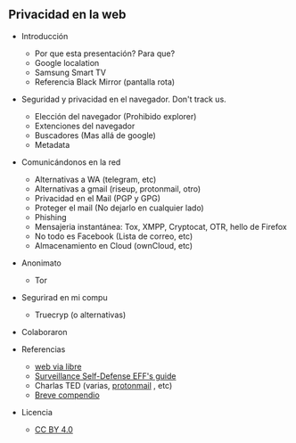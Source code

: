 Privacidad en la web
--------------------

- Introducción
  - Por que esta presentación? Para que?
  - Google localation
  - Samsung Smart TV
  - Referencia Black Mirror (pantalla rota)

- Seguridad y privacidad en el navegador. Don't track us.
  - Elección del navegador (Prohibido explorer)
  - Extenciones del navegador
  - Buscadores (Mas allá de google)
  - Metadata
  
- Comunicándonos en la red
  - Alternativas a WA (telegram, etc)
  - Alternativas a gmail (riseup, protonmail, otro)
  - Privacidad en el Mail (PGP y GPG)
  - Proteger el mail (No dejarlo en cualquier lado)
  - Phishing
  - Mensajeria instantánea: Tox, XMPP, Cryptocat, OTR, hello de Firefox
  - No todo es Facebook (Lista de correo, etc)
  - Almacenamiento en Cloud (ownCloud, etc)

- Anonimato
  - Tor

- Segurirad en mi compu
  - Truecryp (o alternativas)

- Colaboraron
  
- Referencias
  - [web via libre](http://www.vialibre.org.ar)
  - [Surveillance Self-Defense EFF's guide](https://ssd.eff.org/es)
  - Charlas TED (varias, [protonmail](http://www.ted.com/talks/andy_yen_think_your_email_s_private_think_again) , etc) 
  - [Breve compendio](http://www.scoop.it/IPcontrol)

- Licencia
  - [CC BY 4.0](https://creativecommons.org/licenses/by/4.0/)
